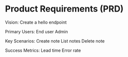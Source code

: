 # Product Requirements (PRD)

Vision:
Create a hello endpoint

Primary Users:
End user
Admin

Key Scenarios:
Create note
List notes
Delete note

Success Metrics:
Lead time
Error rate

